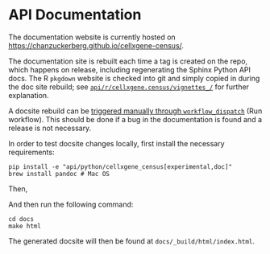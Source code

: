 # API Documentation

The documentation website is currently hosted on <https://chanzuckerberg.github.io/cellxgene-census/>.

The documentation site is rebuilt each time a tag is created on the repo, which happens on release, including regenerating the Sphinx Python API docs. The R `pkgdown` website is checked into git and simply copied in during the doc site rebuild; see [`api/r/cellxgene.census/vignettes_/`](https://github.com/chanzuckerberg/cellxgene-census/tree/main/api/r/cellxgene.census/vignettes_) for further explanation.

A docsite rebuild can be [triggered manually through `workflow_dispatch`](https://github.com/chanzuckerberg/cellxgene-census/actions/workflows/docsite-build-deploy.yml) (Run workflow). This should be done if a bug in the documentation is found and a release is not necessary.

In order to test docsite changes locally, first install the necessary requirements:

```shell
pip install -e "api/python/cellxgene_census[experimental,doc]"
brew install pandoc # Mac OS
```

Then,

And then run the following command:

```shell
cd docs
make html
```

The generated docsite will then be found at `docs/_build/html/index.html`.
